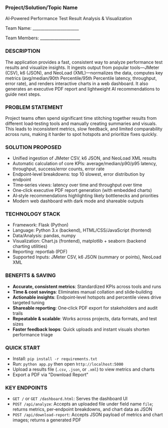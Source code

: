 ### Project/Solution/Topic Name
AI‑Powered Performance Test Result Analysis & Visualization

Team Name: _______________________

Team Members: ____________________

### DESCRIPTION
The application provides a fast, consistent way to analyze performance test results and visualize insights. It ingests output from popular tools—JMeter (CSV), k6 (JSON), and NeoLoad (XML)—normalizes the data, computes key metrics (avg/median/90th Percentile/95th Percentile latency, throughput, error rate), and renders interactive charts in a web dashboard. It also generates an executive PDF report and lightweight AI recommendations to guide next steps.

### PROBLEM STATEMENT
Project teams often spend significant time stitching together results from different load‑testing tools and manually creating summaries and visuals. This leads to inconsistent metrics, slow feedback, and limited comparability across runs, making it harder to spot hotspots and prioritize fixes quickly.

### SOLUTION PROPOSED
- Unified ingestion of JMeter CSV, k6 JSON, and NeoLoad XML results
- Automatic calculation of core KPIs: average/median/p90/p95 latency, throughput, success/error counts, error rate
- Endpoint‑level breakdowns: top 10 slowest, error distribution by endpoint
- Time‑series views: latency over time and throughput over time
- One‑click executive PDF report generation (with embedded charts)
- AI‑style recommendations highlighting likely bottlenecks and priorities
- Modern web dashboard with dark mode and shareable outputs

### TECHNOLOGY STACK
- Framework: Flask (Python)
- Language: Python 3.x (backend), HTML/CSS/JavaScript (frontend)
- Data/Analysis: pandas, numpy
- Visualization: Chart.js (frontend), matplotlib + seaborn (backend charting utilities)
- Reporting: reportlab (PDF)
- Supported Inputs: JMeter CSV, k6 JSON (summary or points), NeoLoad XML

### BENEFITS & SAVING
- **Accurate, consistent metrics**: Standardized KPIs across tools and runs
- **Time & cost savings**: Eliminates manual collation and slide‑building
- **Actionable insights**: Endpoint‑level hotspots and percentile views drive targeted tuning
- **Shareable reporting**: One‑click PDF export for stakeholders and audit trails
- **Repeatable & scalable**: Works across projects, data formats, and test sizes
- **Faster feedback loops**: Quick uploads and instant visuals shorten performance triage

### QUICK START
- Install: `pip install -r requirements.txt`
- Run: `python app.py` then open `http://localhost:5000`
- Upload a results file (`.csv`, `.json`, or `.xml`) to view metrics and charts
- Export a PDF via "Download Report"

### KEY ENDPOINTS
- `GET /` or `GET /dashboard.html`: Serves the dashboard UI
- `POST /api/analyze`: Accepts an uploaded file under field name `file`; returns metrics, per‑endpoint breakdowns, and chart data as JSON
- `POST /api/download-report`: Accepts JSON payload of metrics and chart images; returns a generated PDF 